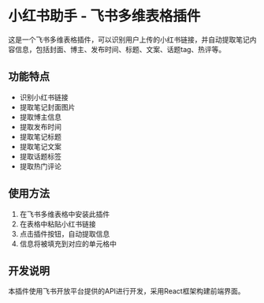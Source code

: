 # 小红书助手 - 飞书多维表格插件

这是一个飞书多维表格插件，可以识别用户上传的小红书链接，并自动提取笔记内容信息，包括封面、博主、发布时间、标题、文案、话题tag、热评等。

## 功能特点

- 识别小红书链接
- 提取笔记封面图片
- 提取博主信息
- 提取发布时间
- 提取笔记标题
- 提取笔记文案
- 提取话题标签
- 提取热门评论

## 使用方法

1. 在飞书多维表格中安装此插件
2. 在表格中粘贴小红书链接
3. 点击插件按钮，自动提取信息
4. 信息将被填充到对应的单元格中

## 开发说明

本插件使用飞书开放平台提供的API进行开发，采用React框架构建前端界面。
